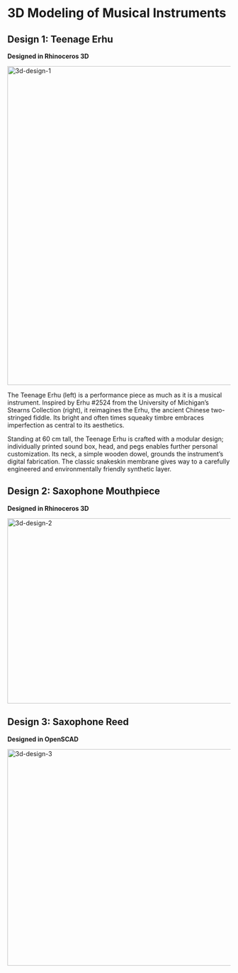 # 3D Modeling of Musical Instruments

## Design 1: Teenage Erhu  
**Designed in Rhinoceros 3D**

<img width="1152" height="720" alt="3d-design-1" src="https://github.com/user-attachments/assets/64bee6c0-81ca-44f2-bc6b-9f28e039fb80" />

The Teenage Erhu (left) is a performance piece as much as it is a musical instrument. Inspired by Erhu #2524 from the University of Michigan’s Stearns Collection (right), it reimagines the Erhu, the ancient Chinese two-stringed fiddle. Its bright and often times squeaky timbre embraces imperfection as central to its aesthetics.  

Standing at 60 cm tall, the Teenage Erhu is crafted with a modular design; individually printed sound box, head, and pegs enables further personal customization. Its neck, a simple wooden dowel, grounds the instrument’s digital fabrication. The classic snakeskin membrane gives way to a carefully engineered and environmentally friendly synthetic layer.


## Design 2: Saxophone Mouthpiece  
**Designed in Rhinoceros 3D**

<img width="831" height="418" alt="3d-design-2" src="https://github.com/user-attachments/assets/349eccf8-c004-4dc5-88e6-d01ee325df13" />


## Design 3: Saxophone Reed  
**Designed in OpenSCAD**

<img width="832" height="489" alt="3d-design-3" src="https://github.com/user-attachments/assets/4d45b3ad-bfab-44c1-b5f7-ef4b6167255c" />
